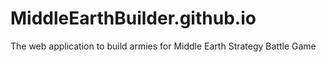 # MiddleEarthBuilder.github.io
The web application to build armies for Middle Earth Strategy Battle Game
